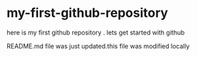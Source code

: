 # my-first-github-repository
here is my first github repository . lets get started with github

README.md file was just updated.this file was modified locally
